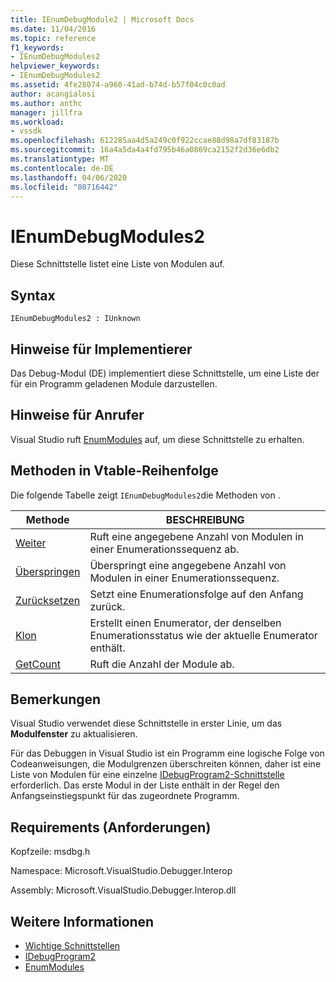 ```yaml
---
title: IEnumDebugModule2 | Microsoft Docs
ms.date: 11/04/2016
ms.topic: reference
f1_keywords:
- IEnumDebugModules2
helpviewer_keywords:
- IEnumDebugModules2
ms.assetid: 4fe28074-a960-41ad-b74d-b57f04c0c0ad
author: acangialosi
ms.author: anthc
manager: jillfra
ms.workload:
- vssdk
ms.openlocfilehash: 612285aa4d5a249c0f922ccae88d98a7df83187b
ms.sourcegitcommit: 16a4a5da4a4fd795b46a0869ca2152f2d36e6db2
ms.translationtype: MT
ms.contentlocale: de-DE
ms.lasthandoff: 04/06/2020
ms.locfileid: "80716442"
---
```

# <a name="ienumdebugmodules2"></a>IEnumDebugModules2
Diese Schnittstelle listet eine Liste von Modulen auf.

## <a name="syntax"></a>Syntax

```
IEnumDebugModules2 : IUnknown
```

## <a name="notes-for-implementers"></a>Hinweise für Implementierer
 Das Debug-Modul (DE) implementiert diese Schnittstelle, um eine Liste der für ein Programm geladenen Module darzustellen.

## <a name="notes-for-callers"></a>Hinweise für Anrufer
 Visual Studio ruft [EnumModules](../../../extensibility/debugger/reference/idebugprogram2-enummodules.md) auf, um diese Schnittstelle zu erhalten.

## <a name="methods-in-vtable-order"></a>Methoden in Vtable-Reihenfolge
 Die folgende Tabelle zeigt `IEnumDebugModules2`die Methoden von .

|Methode|BESCHREIBUNG|
|------------|-----------------|
|[Weiter](../../../extensibility/debugger/reference/ienumdebugmodules2-next.md)|Ruft eine angegebene Anzahl von Modulen in einer Enumerationssequenz ab.|
|[Überspringen](../../../extensibility/debugger/reference/ienumdebugmodules2-skip.md)|Überspringt eine angegebene Anzahl von Modulen in einer Enumerationssequenz.|
|[Zurücksetzen](../../../extensibility/debugger/reference/ienumdebugmodules2-reset.md)|Setzt eine Enumerationsfolge auf den Anfang zurück.|
|[Klon](../../../extensibility/debugger/reference/ienumdebugmodules2-clone.md)|Erstellt einen Enumerator, der denselben Enumerationsstatus wie der aktuelle Enumerator enthält.|
|[GetCount](../../../extensibility/debugger/reference/ienumdebugmodules2-getcount.md)|Ruft die Anzahl der Module ab.|

## <a name="remarks"></a>Bemerkungen
 Visual Studio verwendet diese Schnittstelle in erster Linie, um das **Modulfenster** zu aktualisieren.

 Für das Debuggen in Visual Studio ist ein Programm eine logische Folge von Codeanweisungen, die Modulgrenzen überschreiten können, daher ist eine Liste von Modulen für eine einzelne [IDebugProgram2-Schnittstelle](../../../extensibility/debugger/reference/idebugprogram2.md) erforderlich. Das erste Modul in der Liste enthält in der Regel den Anfangseinstiegspunkt für das zugeordnete Programm.

## <a name="requirements"></a>Requirements (Anforderungen)
 Kopfzeile: msdbg.h

 Namespace: Microsoft.VisualStudio.Debugger.Interop

 Assembly: Microsoft.VisualStudio.Debugger.Interop.dll

## <a name="see-also"></a>Weitere Informationen
- [Wichtige Schnittstellen](../../../extensibility/debugger/reference/core-interfaces.md)
- [IDebugProgram2](../../../extensibility/debugger/reference/idebugprogram2.md)
- [EnumModules](../../../extensibility/debugger/reference/idebugprogram2-enummodules.md)

